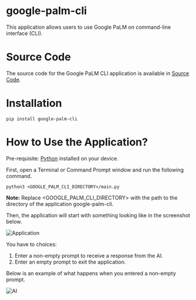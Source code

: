 # google-palm-cli

This application allows users to use Google PaLM on command-line interface (CLI).

# Source Code

The source code for the Google PaLM CLI application is available in
[Source Code](https://github.com/GlobalCreativeApkDev/google-palm-cli/blob/master/main.py).

# Installation

```
pip install google-palm-cli
```

# How to Use the Application?

Pre-requisite: [Python](https://www.python.org/downloads/) installed on your device.

First, open a Terminal or Command Prompt window and run the following command.

```
python3 <GOOGLE_PALM_CLI_DIRECTORY>/main.py
```

**Note:** Replace <GOOGLE_PALM_CLI_DIRECTORY> with the path to the directory of the application google-palm-cli.

Then, the application will start with something looking like in the screenshot below.

![Application](images/Application.png)

You have to choices:

1. Enter a non-empty prompt to receive a response from the AI.
2. Enter an empty prompt to exit the application.

Below is an example of what happens when you entered a non-empty prompt.

![AI](images/AI.png)
